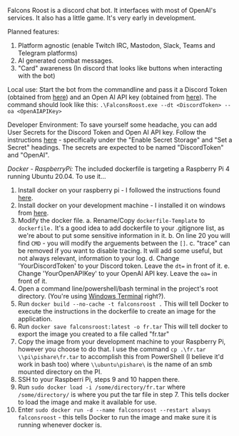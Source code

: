 ﻿Falcons Roost is a discord chat bot. It interfaces with most of OpenAI's services. It also has a little game. It's very early in development.

Planned features:
1. Platform agnostic (enable Twitch IRC, Mastodon, Slack, Teams and Telegram platforms)
2. AI generated combat messages.
3. "Card" awareness (In discord that looks like buttons when interacting with the bot)

Local use: 
Start the bot from the commandline and pass it a Discord Token (obtained from [here](https://discord.com/developers/applications)) and an Open AI API key (obtained from [here](https://platform.openai.com/account/api-keys)). 
The command should look like this: `.\FalconsRoost.exe --dt <DiscordToken> --oa <OpenAIAPIKey>`

Developer Environment:
To save yourself some headache, you can add User Secrets for the Discord Token and Open AI API key. Follow the instructions [here](https://learn.microsoft.com/en-us/aspnet/core/security/app-secrets?view=aspnetcore-7.0&tabs=windows) - specifically under the "Enable Secret Storage" and "Set a Secret" headings. The secrets are expected to be named "DiscordToken" and "OpenAI". 

*Docker - RaspberryPi:*
The included dockerfile is targeting a Raspberry Pi 4 running Ubuntu 20.04. To use it...
1. Install docker on your raspberry pi - I followed the instructions found [here](https://phoenixnap.com/kb/docker-on-raspberry-pi).
2. Install docker on your development machine - I installed it on windows from [here](https://www.docker.com/).
3. Modify the docker file.
	a. Rename/Copy `dockerfile-Template` to `dockerfile.` It's a good idea to add dockerfile to your .gitignore list, as we're about to put some sensitive information in it.
	b. On line 20 you will find `CMD` - you will modify the arguements between the `[]`.
	c. "trace" can be removed if you want to disable tracing. It will add some useful, but not always relevant, information to your log.
	d. Change 'YourDiscordToken' to your Discord token. Leave the `dt=` in front of it.
	e. Change 'YourOpenAPIKey' to your OpenAI API key. Leave the `oa=` in front of it.
4. Open a command line/powershell/bash terminal in the project's root directory. (You're using [Windows Terminal](https://www.microsoft.com/store/productId/9N0DX20HK701) right?).
5. Run `docker build --no-cache -t falconsroost .` This will tell Docker to execute the instructions in the dockerfile to create an image for the application.
6. Run `docker save falconsroost:latest -o fr.tar` This will tell docker to export the image you created to a file called "fr.tar"
7. Copy the image from your development machine to your Raspberry Pi, however you choose to do that. I use the command `cp .\fr.tar \\pi\pishare\fr.tar` to accomplish this from PowerShell (I believe it'd work in bash too) where `\\ubuntu\pishare\` is the name of an smb mounted directory on the PI.
8. SSH to your Raspberri Pi, steps 9 and 10 happen there.
9. Run `sudo docker load -i /some/directory/fr.tar` where `/some/directory/` is where you put the tar file in step 7. This tells docker to load the image and make it available for use.
10. Enter `sudo docker run -d --name falconsroost --restart always falconsroost` - this tells Docker to run the image and make sure it is running whenever docker is.
